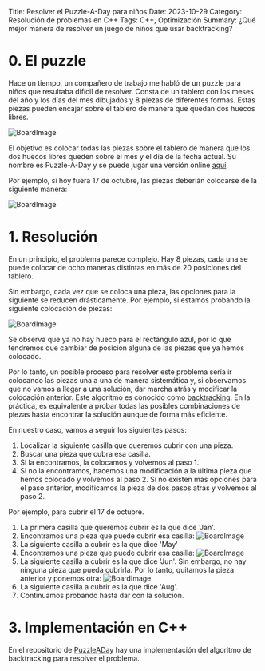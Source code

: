 Title: Resolver el Puzzle-A-Day para niños
Date: 2023-10-29
Category: Resolución de problemas en C++
Tags: C++, Optimización
Summary: ¿Qué mejor manera de resolver un juego de niños que usar backtracking?


# 0. El puzzle

Hace un tiempo, un compañero de trabajo me habló de un puzzle para niños que resultaba difícil de resolver. 
Consta de un tablero con los meses del año y los días del mes dibujados y 8 piezas de diferentes formas. 
Estas piezas pueden encajar sobre el tablero de manera que quedan dos huecos libres.

![BoardImage](../images/PuzzleADay_BoardWithPieces.png)

El objetivo es colocar todas las piezas sobre el tablero de manera que los dos huecos libres queden sobre el mes y el día de la fecha actual.
Su nombre es Puzzle-A-Day y se puede jugar una versión online [aquí](https://mathigon.org/polypad/A62G5zIdDPthg).

Por ejemplo, si hoy fuera 17 de octubre, las piezas deberián colocarse de la siguiente manera:

![BoardImage](../images/PuzzleADay_Oct17.png)


# 1. Resolución

En un principio, el problema parece complejo. 
Hay 8 piezas, cada una se puede colocar de ocho maneras distintas en más de 20 posiciones del tablero.

Sin embargo, cada vez que se coloca una pieza, las opciones para la siguiente se reducen drásticamente.
Por ejemplo, si estamos probando la siguiente colocación de piezas:

![BoardImage](../images/PuzzleADay_WrongPos.png)

Se observa que ya no hay hueco para el rectángulo azul, por lo que tendremos que cambiar de posición alguna de las piezas que ya hemos colocado.

Por lo tanto, un posible proceso para resolver este problema sería ir colocando las piezas una a una de manera sistemática y, 
si observamos que no vamos a llegar a una solución, dar marcha atrás y modificar la colocación anterior.
Este algoritmo es conocido como [backtracking](https://en.wikipedia.org/wiki/Backtracking).
En la práctica, es equivalente a probar todas las posibles combinaciones de piezas hasta encontrar la solución aunque de forma más eficiente.

En nuestro caso, vamos a seguir los siguientes pasos:

1. Localizar la siguiente casilla que queremos cubrir con una pieza.
2. Buscar una pieza que cubra esa casilla.
3. Si la encontramos, la colocamos y volvemos al paso 1.
4. Si no la encontramos, hacemos una modificación a la última pieza que hemos colocado y volvemos al paso 2.
   Si no existen más opciones para el paso anterior, modificamos la pieza de dos pasos atrás y volvemos al paso 2.

Por ejemplo, para cubrir el 17 de octubre.

1. La primera casilla que queremos cubrir es la que dice 'Jan'.
2. Encontramos una pieza que puede cubrir esa casilla:
   ![BoardImage](../images/PuzzleADay_Jan.png)
3. La siguiente casilla a cubrir es la que dice 'May'
4. Encontramos una pieza que puede cubrir esa casilla:
   ![BoardImage](../images/PuzzleADay_JanMay.png)
5. La siguiente casilla a cubrir es la que dice 'Jun'. 
   Sin embargo, no hay ninguna pieza que pueda cubrirla.
   Por lo tanto, quitamos la pieza anterior y ponemos otra:
   ![BoardImage](../images/PuzzleADay_JanMay2.png)
6. La siguiente casilla a cubrir es la que dice 'Aug'.
7. Continuamos probando hasta dar con la solución.


# 3. Implementación en C++

En el repositorio de [PuzzleADay](https://github.com/jcallejap/PuzzleADaySolver) hay una implementación del algoritmo de backtracking para resolver el problema.
